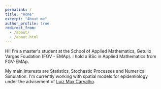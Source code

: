 ```yaml
---
permalink: /
title: "Home"
excerpt: "About me"
author_profile: true
redirect_from: 
  - /about/
  - /about.html
---
```


Hi! I'm a master's student at the School of Applied Mathematics, Getulio Vargas Foudation (FGV - EMAp). I hold a BSc in Applied Mathematics from FGV-EMAp.

My main interests are Statistics, Stochastic Processes and Numerical Simulation. I'm currently working with spatial models for epidemiology under the advisement of [Luiz Max Carvalho](https://github.com/maxbiostat).
